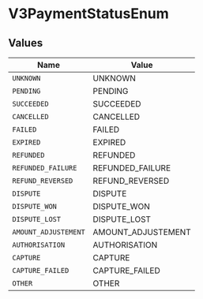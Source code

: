 # V3PaymentStatusEnum


## Values

| Name                 | Value                |
| -------------------- | -------------------- |
| `UNKNOWN`            | UNKNOWN              |
| `PENDING`            | PENDING              |
| `SUCCEEDED`          | SUCCEEDED            |
| `CANCELLED`          | CANCELLED            |
| `FAILED`             | FAILED               |
| `EXPIRED`            | EXPIRED              |
| `REFUNDED`           | REFUNDED             |
| `REFUNDED_FAILURE`   | REFUNDED_FAILURE     |
| `REFUND_REVERSED`    | REFUND_REVERSED      |
| `DISPUTE`            | DISPUTE              |
| `DISPUTE_WON`        | DISPUTE_WON          |
| `DISPUTE_LOST`       | DISPUTE_LOST         |
| `AMOUNT_ADJUSTEMENT` | AMOUNT_ADJUSTEMENT   |
| `AUTHORISATION`      | AUTHORISATION        |
| `CAPTURE`            | CAPTURE              |
| `CAPTURE_FAILED`     | CAPTURE_FAILED       |
| `OTHER`              | OTHER                |